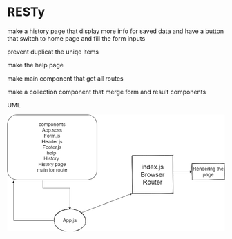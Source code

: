 # RESTy
make a history page that display more info for saved data and have a button that switch to home page and fill the form inputs

prevent duplicat the uniqe items

make the help page 

make main component that get all routes

make a collection component that merge form and result components



UML


![uml](./lab29.png)